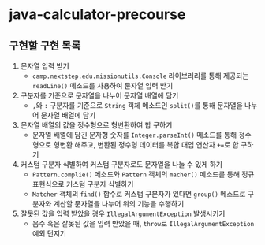 # java-calculator-precourse

## 구현할 구현 목록

1. 문자열 입력 받기
    - `camp.nextstep.edu.missionutils.Console` 라이브러리를 통해 제공되는 `readLine()` 메소드를 사용하여 문자열 입력 받기
2. 구분자를 기준으로 문자열을 나누어 문자열 배열에 담기
   - `,`와 `:` 구분자를 기준으로 `String` 객체 메소드인 `split()`를 통해 문자열을 나누어 문자열 배열에 담기
3. 문자열 배열의 값을 정수형으로 형변환하여 합 구하기
   - 문자열 배열에 담긴 문자형 숫자를 `Integer.parseInt()` 메소드를 통해 정수형으로 형변환 해주고, 변환된 정수형 데이터를 복합 대입 연산자 `+=`로 합 구하기
4. 커스텀 구분자 식별하여 커스텀 구분자로도 문자열을 나눌 수 있게 하기
   - `Pattern.complie()` 메소드와 `Pattern` 객체의 `macher()` 메소드를 통해 정규표현식으로 커스텀 구분자 식별하기
   - `Matcher` 객체의 `find()` 함수로 커스텀 구분자가 있다면 `group()` 메소드로 구분자와 계산할 문자열을 나누어 위의 기능을 수행하기
5. 잘못된 값을 입력 받았을 경우 `IllegalArgumentException` 발생시키기
   - 음수 혹은 잘못된 값을 입력 받았을 때, `throw`로 `IllegalArgumentException` 예외 던지기
